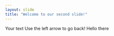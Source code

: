 ```yaml
---
layout: slide
title: "Welcome to our second slide!"
---
```

Your text
Use the left arrow to go back!
Hello there
